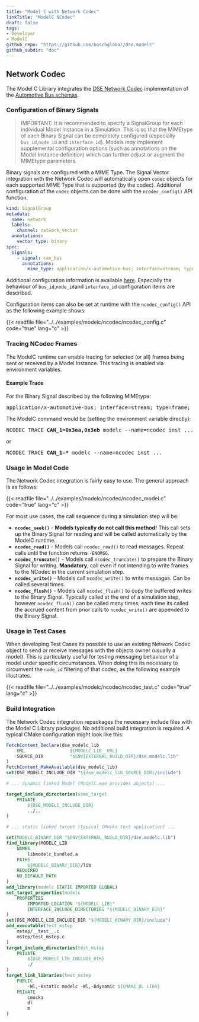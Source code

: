 ```yaml
---
title: "Model C with Network Codec"
linkTitle: "ModelC NCodec"
draft: false
tags:
- Developer
- ModelC
github_repo: "https://github.com/boschglobal/dse.modelc"
github_subdir: "doc"
---
```


## Network Codec

The Model C Library integrates the [DSE Network Codec](https://github.com/boschglobal/dse.standards/tree/main/dse/ncodec) implementation of the [Automotive Bus schemas](https://github.com/boschglobal/automotive-bus-schema).





### Configuration of Binary Signals

> IMPORTANT: It is recommended to specify a SignalGroup for each individual Model Instance in a Simulation. This is so that the MIMEtype of each Binary Signal can be completely configured (especially `bus_id`,`node_id` and `interface_id`). Models _may_ implement supplemental configuration options (such as annotations on the Model Instance definition) which can further adjust or augment the MIMEtype parameters.


Binary signals are configured with a MIME Type. The Signal Vector integration with the Network Codec will automatically open `codec` objects for each supported MIME Type that is supported (by the codec). Additional configuration of the `codec` objects can be done with the `ncodec_config()` API function.

```yaml
kind: SignalGroup
metadata:
  name: network
  labels:
    channel: network_vector
  annotations:
    vector_type: binary
spec:
  signals:
    - signal: can_bus
      annotations:
        mime_type: application/x-automotive-bus; interface=stream; type=frame; bus=can; schema=fbs; bus_id=1; node_id=2; interface_id=3
```

Additional configuration information is available [here](https://github.com/boschglobal/dse.standards/blob/main/dse/ncodec/libs/automotive-bus/README.md). Especially the behaviour of `bus_id`,`node_id`and `interface_id` configuration items are described.

Configuration items can also be set at runtime with the `ncodec_config()` API as the following example shows:

{{< readfile file="../../examples/modelc/ncodec/ncodec_config.c" code="true" lang="c" >}}


### Tracing NCodec Frames

The ModelC runtime can enable tracing for selected (or all) frames being sent or received by a Model Instance. This tracing is enabled via environment variables.


#### Example Trace

For the Binary Signal described by the following MIMEtype:

<pre>application/x-automotive-bus; interface=stream; type=frame; <b>bus=can</b>; schema=fbs; <b>bus_id=1</b>; node_id=2; interface_id=3</pre>


The ModelC command would be (setting the environment variable directly):

<pre>
NCODEC_TRACE_<b>CAN_1</b>=<b>0x3ea,0x3eb</b> modelc --name=ncodec_inst ...
</pre>

or

<pre>
NCODEC_TRACE_<b>CAN_1</b>=<b>*</b> modelc --name=ncodec_inst ...
</pre>


### Usage in Model Code

The Network Codec integration is fairly easy to use. The general approach is as follows:

{{< readfile file="../../examples/modelc/ncodec/ncodec_model.c" code="true" lang="c" >}}


For most use cases, the call sequence during a simulation step will be:

* **`ncodec_seek()`** - **Models typically do not call this method!** This call sets up the Binary Signal for reading and will be called automatically by the ModelC runtime.
* **`ncodec_read()`** - Models call `ncodec_read()` to read messages. Repeat calls until the function returns `-ENOMSG`.
* **`ncodec_truncate()`** - Models call `ncodec_truncate()` to prepare the Binary Signal for writing. **Mandatory**, call even if not intending to write frames to the NCodec in the current simulation step.
* **`ncodec_write()`** - Models call `ncodec_write()` to write messages. Can be called several times.
* **`ncodec_flush()`** - Models call `ncodec_flush()` to copy the buffered writes to the Binary Signal. Typically called at the end of a simulation step, however `ncodec_flush()` can be called many times; each time its called the accrued content from prior calls to `ncodec_write()` are appended to the Binary Signal.


### Usage in Test Cases

When developing Test Cases its possible to use an existing Network Codec object
to send or receive messages with the objects owner (usually a model). This is
particularly useful for testing messaging behaviour of a model under specific
circumstances. When doing this its necessary to circumvent the `node_id`
filtering of that codec, as the following example illustrates.

{{< readfile file="../../examples/modelc/ncodec/ncodec_test.c" code="true" lang="c" >}}


### Build Integration

The Network Codec integration repackages the necessary include files with the Model C Library packages. No additional build integration is required.
A typical CMake configuration might look like this:

```cmake
FetchContent_Declare(dse_modelc_lib
    URL                 ${MODELC_LIB__URL}
    SOURCE_DIR          "$ENV{EXTERNAL_BUILD_DIR}/dse.modelc.lib"
)
FetchContent_MakeAvailable(dse_modelc_lib)
set(DSE_MODELC_INCLUDE_DIR "${dse_modelc_lib_SOURCE_DIR}/include")

# ... dynamic linked Model (ModelC.exe provides objects) ...

target_include_directories(some_target
    PRIVATE
        ${DSE_MODELC_INCLUDE_DIR}
        ../..
)

# ... static linked target (typical CMocka test application) ...

set(MODELC_BINARY_DIR "$ENV{EXTERNAL_BUILD_DIR}/dse.modelc.lib")
find_library(MODELC_LIB
    NAMES
        libmodelc_bundled.a
    PATHS
        ${MODELC_BINARY_DIR}/lib
    REQUIRED
    NO_DEFAULT_PATH
)
add_library(modelc STATIC IMPORTED GLOBAL)
set_target_properties(modelc
    PROPERTIES
        IMPORTED_LOCATION "${MODELC_LIB}"
        INTERFACE_INCLUDE_DIRECTORIES "${MODELC_BINARY_DIR}"
)
set(DSE_MODELC_LIB_INCLUDE_DIR "${MODELC_BINARY_DIR}/include")
add_executable(test_mstep
    mstep/__test__.c
    mstep/test_mstep.c
)
target_include_directories(test_mstep
    PRIVATE
        ${DSE_MODELC_LIB_INCLUDE_DIR}
        ./
)
target_link_libraries(test_mstep
    PUBLIC
        -Wl,-Bstatic modelc -Wl,-Bdynamic ${CMAKE_DL_LIBS}
    PRIVATE
        cmocka
        dl
        m
)
```
